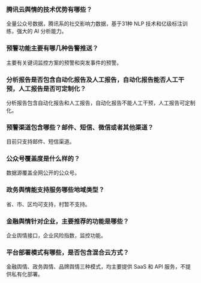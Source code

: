 ### 腾讯云舆情的技术优势有哪些？
全量公众号数据，腾讯系的社交影响力数据，基于31种 NLP 技术和亿级标注训练，强大的 AI 分析能力。

### 预警功能主要有哪几种告警推送？
主要有关键词监控方案的预警和突发事件的预警。

### 分析报告是否包含自动化报告及人工报告，自动化报告能否人工干预，人工报告是否可定制化？
分析报告包含自动化报告和人工报告，自动化报告不能人工干预，人工报告可定制化。

### 预警渠道包含哪些？邮件、短信、微信或者其他渠道？
目前只支持邮件、短信渠道。

### 公众号覆盖度是什么样的？
数据源覆盖全网公开的公众号。

### 政务舆情能支持服务哪些地域类型？
省、市、区均可支持，村暂不支持。

### 金融舆情针对企业，主要推荐的功能是哪些？
企业舆情接口，企业风险指数，监控功能。

### 平台部署模式有哪些，是否包含混合云方式？
金融舆情、政务舆情、品牌舆情三种模式，均主要提供 SaaS 和 API 服务，不提供私有化部署。
